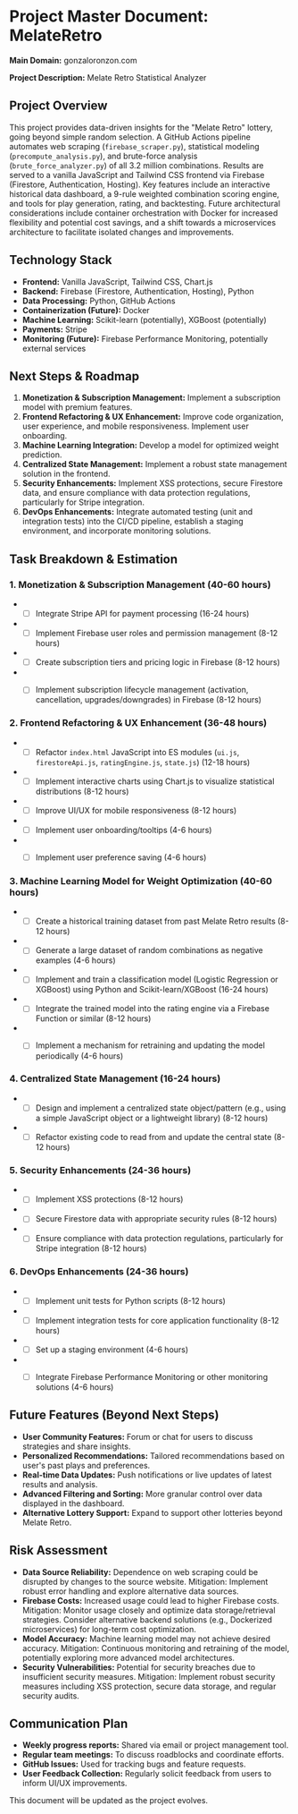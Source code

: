 # Project Master Document: MelateRetro

**Main Domain:** gonzaloronzon.com

**Project Description:** Melate Retro Statistical Analyzer

## Project Overview

This project provides data-driven insights for the "Melate Retro" lottery, going beyond simple random selection.  A GitHub Actions pipeline automates web scraping (`firebase_scraper.py`), statistical modeling (`precompute_analysis.py`), and brute-force analysis (`brute_force_analyzer.py`) of all 3.2 million combinations.  Results are served to a vanilla JavaScript and Tailwind CSS frontend via Firebase (Firestore, Authentication, Hosting). Key features include an interactive historical data dashboard, a 9-rule weighted combination scoring engine, and tools for play generation, rating, and backtesting.  Future architectural considerations include container orchestration with Docker for increased flexibility and potential cost savings, and a shift towards a microservices architecture to facilitate isolated changes and improvements.

## Technology Stack

* **Frontend:** Vanilla JavaScript, Tailwind CSS, Chart.js
* **Backend:** Firebase (Firestore, Authentication, Hosting), Python
* **Data Processing:** Python, GitHub Actions
* **Containerization (Future):** Docker
* **Machine Learning:**  Scikit-learn (potentially), XGBoost (potentially)
* **Payments:** Stripe
* **Monitoring (Future):** Firebase Performance Monitoring, potentially external services


## Next Steps & Roadmap

1. **Monetization & Subscription Management:** Implement a subscription model with premium features.
2. **Frontend Refactoring & UX Enhancement:** Improve code organization, user experience, and mobile responsiveness. Implement user onboarding.
3. **Machine Learning Integration:** Develop a model for optimized weight prediction.
4. **Centralized State Management:** Implement a robust state management solution in the frontend.
5. **Security Enhancements:** Implement XSS protections, secure Firestore data, and ensure compliance with data protection regulations, particularly for Stripe integration.
6. **DevOps Enhancements:** Integrate automated testing (unit and integration tests) into the CI/CD pipeline, establish a staging environment, and incorporate monitoring solutions.


## Task Breakdown & Estimation

### 1. Monetization & Subscription Management (40-60 hours)

* - [ ] Integrate Stripe API for payment processing (16-24 hours)
* - [ ] Implement Firebase user roles and permission management (8-12 hours)
* - [ ] Create subscription tiers and pricing logic in Firebase (8-12 hours)
* - [ ] Implement subscription lifecycle management (activation, cancellation, upgrades/downgrades) in Firebase (8-12 hours)


### 2. Frontend Refactoring & UX Enhancement (36-48 hours)

* - [ ] Refactor `index.html` JavaScript into ES modules (`ui.js`, `firestoreApi.js`, `ratingEngine.js`, `state.js`) (12-18 hours)
* - [ ] Implement interactive charts using Chart.js to visualize statistical distributions (8-12 hours)
* - [ ] Improve UI/UX for mobile responsiveness (8-12 hours)
* - [ ] Implement user onboarding/tooltips (4-6 hours)
* - [ ] Implement user preference saving (4-6 hours)



### 3. Machine Learning Model for Weight Optimization (40-60 hours)

* - [ ] Create a historical training dataset from past Melate Retro results (8-12 hours)
* - [ ] Generate a large dataset of random combinations as negative examples (4-6 hours)
* - [ ] Implement and train a classification model (Logistic Regression or XGBoost) using Python and Scikit-learn/XGBoost (16-24 hours)
* - [ ] Integrate the trained model into the rating engine via a Firebase Function or similar (8-12 hours)
* - [ ] Implement a mechanism for retraining and updating the model periodically (4-6 hours)


### 4. Centralized State Management (16-24 hours)

* - [ ] Design and implement a centralized state object/pattern (e.g., using a simple JavaScript object or a lightweight library) (8-12 hours)
* - [ ] Refactor existing code to read from and update the central state (8-12 hours)

### 5. Security Enhancements (24-36 hours)

* - [ ] Implement XSS protections (8-12 hours)
* - [ ] Secure Firestore data with appropriate security rules (8-12 hours)
* - [ ] Ensure compliance with data protection regulations, particularly for Stripe integration (8-12 hours)

### 6. DevOps Enhancements (24-36 hours)

* - [ ] Implement unit tests for Python scripts (8-12 hours)
* - [ ] Implement integration tests for core application functionality (8-12 hours)
* - [ ] Set up a staging environment (4-6 hours)
* - [ ] Integrate Firebase Performance Monitoring or other monitoring solutions (4-6 hours)




## Future Features (Beyond Next Steps)

* **User Community Features:** Forum or chat for users to discuss strategies and share insights.
* **Personalized Recommendations:**  Tailored recommendations based on user's past plays and preferences.
* **Real-time Data Updates:** Push notifications or live updates of latest results and analysis.
* **Advanced Filtering and Sorting:** More granular control over data displayed in the dashboard.
* **Alternative Lottery Support:** Expand to support other lotteries beyond Melate Retro.


## Risk Assessment

* **Data Source Reliability:** Dependence on web scraping could be disrupted by changes to the source website. Mitigation: Implement robust error handling and explore alternative data sources.
* **Firebase Costs:** Increased usage could lead to higher Firebase costs. Mitigation: Monitor usage closely and optimize data storage/retrieval strategies.  Consider alternative backend solutions (e.g., Dockerized microservices) for long-term cost optimization.
* **Model Accuracy:** Machine learning model may not achieve desired accuracy. Mitigation: Continuous monitoring and retraining of the model, potentially exploring more advanced model architectures.
* **Security Vulnerabilities:**  Potential for security breaches due to insufficient security measures. Mitigation: Implement robust security measures including XSS protection, secure data storage, and regular security audits.



## Communication Plan

* **Weekly progress reports:**  Shared via email or project management tool.
* **Regular team meetings:** To discuss roadblocks and coordinate efforts.
* **GitHub Issues:** Used for tracking bugs and feature requests.
* **User Feedback Collection:** Regularly solicit feedback from users to inform UI/UX improvements.



This document will be updated as the project evolves.
